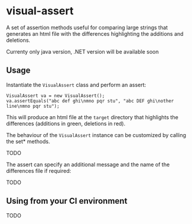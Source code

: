 # visual-assert
A set of assertion methods useful for comparing large strings that generates an html file with the differences highlighting the additions and deletions.

Currenty only java version, .NET version will be available soon

## Usage

Instantiate the `VisualAssert` class and perform an assert:

```
VisualAssert va = new VisualAssert();
va.assertEquals("abc def ghi\nmno pqr stu", "abc DEF ghi\nother line\nmno pqr stu");
```

This will produce an html file at the `target` directory that highlights the differences (additions in green, deletions in red).

The behaviour of the `VisualAssert` instance can be customized by calling the set* methods.

TODO

The assert can specify an additional message and the name of the differences file if required:

TODO

## Using from your CI environment

TODO